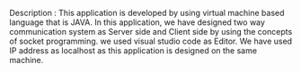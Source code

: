 Description : 
              This application is developed by using virtual machine based language that is JAVA. 
              In this application, we have designed two way communication system as Server side and Client side by using the concepts of socket programming.
              we used visual studio code as Editor.
              We have used IP address as localhost as this application is designed on the same machine.
